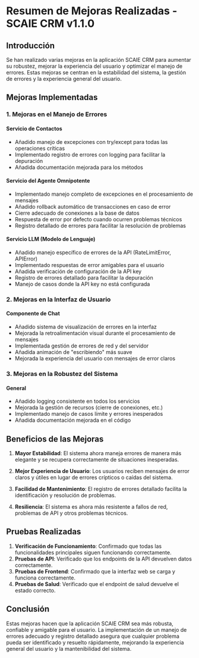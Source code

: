 # Resumen de Mejoras Realizadas - SCAIE CRM v1.1.0

## Introducción

Se han realizado varias mejoras en la aplicación SCAIE CRM para aumentar su robustez, mejorar la experiencia del usuario y optimizar el manejo de errores. Estas mejoras se centran en la estabilidad del sistema, la gestión de errores y la experiencia general del usuario.

## Mejoras Implementadas

### 1. Mejoras en el Manejo de Errores

#### Servicio de Contactos
- Añadido manejo de excepciones con try/except para todas las operaciones críticas
- Implementado registro de errores con logging para facilitar la depuración
- Añadida documentación mejorada para los métodos

#### Servicio del Agente Omnipotente
- Implementado manejo completo de excepciones en el procesamiento de mensajes
- Añadido rollback automático de transacciones en caso de error
- Cierre adecuado de conexiones a la base de datos
- Respuesta de error por defecto cuando ocurren problemas técnicos
- Registro detallado de errores para facilitar la resolución de problemas

#### Servicio LLM (Modelo de Lenguaje)
- Añadido manejo específico de errores de la API (RateLimitError, APIError)
- Implementado respuestas de error amigables para el usuario
- Añadida verificación de configuración de la API key
- Registro de errores detallado para facilitar la depuración
- Manejo de casos donde la API key no está configurada

### 2. Mejoras en la Interfaz de Usuario

#### Componente de Chat
- Añadido sistema de visualización de errores en la interfaz
- Mejorada la retroalimentación visual durante el procesamiento de mensajes
- Implementada gestión de errores de red y del servidor
- Añadida animación de "escribiendo" más suave
- Mejorada la experiencia del usuario con mensajes de error claros

### 3. Mejoras en la Robustez del Sistema

#### General
- Añadido logging consistente en todos los servicios
- Mejorada la gestión de recursos (cierre de conexiones, etc.)
- Implementado manejo de casos límite y errores inesperados
- Añadida documentación mejorada en el código

## Beneficios de las Mejoras

1. **Mayor Estabilidad**: El sistema ahora maneja errores de manera más elegante y se recupera correctamente de situaciones inesperadas.

2. **Mejor Experiencia de Usuario**: Los usuarios reciben mensajes de error claros y útiles en lugar de errores crípticos o caídas del sistema.

3. **Facilidad de Mantenimiento**: El registro de errores detallado facilita la identificación y resolución de problemas.

4. **Resiliencia**: El sistema es ahora más resistente a fallos de red, problemas de API y otros problemas técnicos.

## Pruebas Realizadas

1. **Verificación de Funcionamiento**: Confirmado que todas las funcionalidades principales siguen funcionando correctamente.
2. **Pruebas de API**: Verificado que los endpoints de la API devuelven datos correctamente.
3. **Pruebas de Frontend**: Confirmado que la interfaz web se carga y funciona correctamente.
4. **Pruebas de Salud**: Verificado que el endpoint de salud devuelve el estado correcto.

## Conclusión

Estas mejoras hacen que la aplicación SCAIE CRM sea más robusta, confiable y amigable para el usuario. La implementación de un manejo de errores adecuado y registro detallado asegura que cualquier problema pueda ser identificado y resuelto rápidamente, mejorando la experiencia general del usuario y la mantenibilidad del sistema.